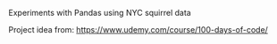 Experiments with Pandas using NYC squirrel data

Project idea from: https://www.udemy.com/course/100-days-of-code/
